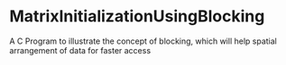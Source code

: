 # MatrixInitializationUsingBlocking
A C Program to illustrate the concept of blocking, which will help spatial arrangement of data for faster access
